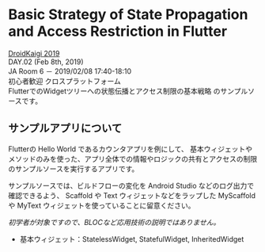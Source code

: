 # Basic Strategy of State Propagation and Access Restriction in Flutter

[DroidKaigi 2019](https://droidkaigi.jp/2019/timetable/70887)  
DAY.02 (Feb 8th, 2019)  
JA Room 6 － 2019/02/08 17:40-18:10  
初心者歓迎 クロスプラットフォーム  
FlutterでのWidgetツリーへの状態伝播とアクセス制限の基本戦略 のサンプルソースです。


## サンプルアプリについて

Flutterの Hello World であるカウンタアプリを例にして、
基本ウィジェットやメソッドのみを使った、アプリ全体での情報やロジックの共有とアクセスの制限のサンプルソースを実行するアプリです。

サンプルソースでは、ビルドフローの変化を Android Studio などのログ出力で確認できるよう、
Scaffold や Text ウィジェットなどをラップした MyScaffold や MyText ウィジェットを使っていることに留意ください。

_初学者が対象ですので、BLOCなど応用技術の説明ではありません。_
- 基本ウィジェット：StatelessWidget, StatefulWidget, InheritedWidget
